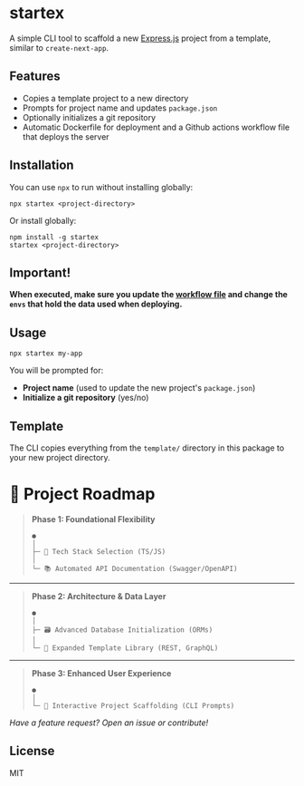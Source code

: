 # startex

A simple CLI tool to scaffold a new [Express.js]("https://expressjs.com/") project from a template, similar to `create-next-app`.

## Features
- Copies a template project to a new directory
- Prompts for project name and updates `package.json`
- Optionally initializes a git repository
- Automatic Dockerfile for deployment and a Github actions workflow file that deploys the server

## Installation

You can use `npx` to run without installing globally:

```
npx startex <project-directory>
```

Or install globally:

```
npm install -g startex
startex <project-directory>
```

## Important!

****When executed, make sure you update the [workflow file](./template/.github/workflows/api-deployment.yml) and change the `envs` that hold the data used when deploying.****

## Usage

```
npx startex my-app
```

You will be prompted for:
- **Project name** (used to update the new project's `package.json`)
- **Initialize a git repository** (yes/no)

## Template

The CLI copies everything from the `template/` directory in this package to your new project directory.

# 🚀 Project Roadmap

> **Phase 1: Foundational Flexibility**
>
> ```
> ●
> │
> ├─ 🔧 Tech Stack Selection (TS/JS)
> │
> └─ 📚 Automated API Documentation (Swagger/OpenAPI)
> ```

---

> **Phase 2: Architecture & Data Layer**
>
>
> ```
> ●
> │
> ├─ 🗃️ Advanced Database Initialization (ORMs)
> │
> └─ 🎨 Expanded Template Library (REST, GraphQL)
> ```

---

> **Phase 3: Enhanced User Experience**
>
> ```
> ●
> │
> └─ 💬 Interactive Project Scaffolding (CLI Prompts)
> ```
_Have a feature request? Open an issue or contribute!_

## License

MIT 